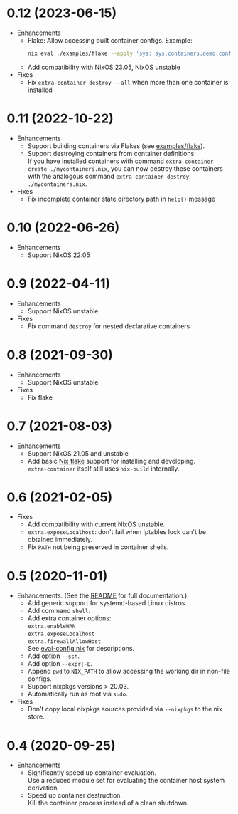 # 0.12 (2023-06-15)
- Enhancements
  - Flake: Allow accessing built container configs.
    Example:
    ```bash
    nix eval ./examples/flake --apply 'sys: sys.containers.demo.config.networking.hostName'
    ```
  - Add compatibility with NixOS 23.05, NixOS unstable
- Fixes
  - Fix `extra-container destroy --all` when more than one container is installed
# 0.11 (2022-10-22)
- Enhancements
  - Support building containers via Flakes (see [examples/flake](./examples/flake)).
  - Support destroying containers from container definitions:\
    If you have installed containers with command `extra-container create ./mycontainers.nix`,
    you can now destroy these containers with the analogous command
    `extra-container destroy ./mycontainers.nix`.
- Fixes
  - Fix incomplete container state directory path in `help()` message
# 0.10 (2022-06-26)
- Enhancements
  - Support NixOS 22.05
# 0.9 (2022-04-11)
- Enhancements
  - Support NixOS unstable
- Fixes
  - Fix command `destroy` for nested declarative containers
# 0.8 (2021-09-30)
- Enhancements
  - Support NixOS unstable
- Fixes
  - Fix flake
# 0.7 (2021-08-03)
- Enhancements
  - Support NixOS 21.05 and unstable
  - Add basic [Nix flake](https://nixos.wiki/wiki/Flakes) support
    for installing and developing.\
    `extra-container` itself still uses `nix-build` internally.
# 0.6 (2021-02-05)
- Fixes
  - Add compatibility with current NixOS unstable.
  - `extra.exposeLocalhost`: don't fail when iptables lock can't be obtained immediately.
  - Fix `PATH` not being preserved in container shells.
# 0.5 (2020-11-01)
- Enhancements. (See the [README](README.md) for full documentation.)
  - Add generic support for systemd-based Linux distros.
  - Add command `shell`.
  - Add extra container options:\
    `extra.enableWAN`\
    `extra.exposeLocalhost`\
    `extra.firewallAllowHost`\
    See [eval-config.nix](eval-config.nix) for descriptions.
  - Add option `--ssh`.
  - Add option `--expr|-E`.
  - Append `pwd` to `NIX_PATH` to allow accessing the working dir in non-file configs.
  - Support nixpkgs versions > 20.03.
  - Automatically run as root via `sudo`.
- Fixes
  - Don't copy local nixpkgs sources provided via `--nixpkgs` to the nix store.

# 0.4 (2020-09-25)
- Enhancements
  - Significantly speed up container evaluation.\
    Use a reduced module set for evaluating the container host system derivation.
  - Speed up container destruction.\
    Kill the container process instead of a clean shutdown.
